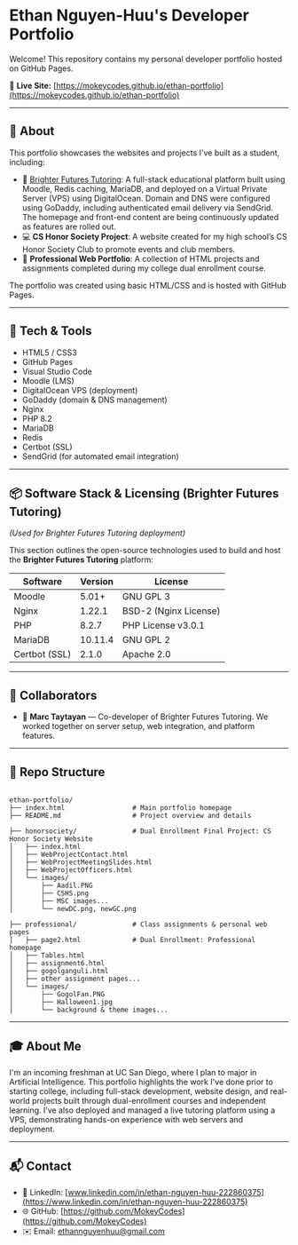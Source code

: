 # Ethan Nguyen-Huu's Developer Portfolio

Welcome! This repository contains my personal developer portfolio hosted on GitHub Pages.

🔗 **Live Site:** [https://mokeycodes.github.io/ethan-portfolio](https://mokeycodes.github.io/ethan-portfolio)

---

## 🌟 About

This portfolio showcases the websites and projects I've built as a student, including:

- 🧠 [Brighter Futures Tutoring](https://brighterfuturestutoring.org): A full-stack educational platform built using Moodle, Redis caching, MariaDB, and deployed on a Virtual Private Server (VPS) using DigitalOcean. Domain and DNS were configured using GoDaddy, including authenticated email delivery via SendGrid. The homepage and front-end content are being continuously updated as features are rolled out.
- 💻 **CS Honor Society Project**: A website created for my high school’s CS Honor Society Club to promote events and club members.
- 🧾 **Professional Web Portfolio**: A collection of HTML projects and assignments completed during my college dual enrollment course.

The portfolio was created using basic HTML/CSS and is hosted with GitHub Pages.

---

## 🔧 Tech & Tools

- HTML5 / CSS3  
- GitHub Pages  
- Visual Studio Code  
- Moodle (LMS)  
- DigitalOcean VPS  (deployment)
- GoDaddy (domain & DNS management)
- Nginx  
- PHP 8.2  
- MariaDB  
- Redis  
- Certbot (SSL)  
- SendGrid (for automated email integration)  

---

## 📦 Software Stack & Licensing (Brighter Futures Tutoring)
*(Used for Brighter Futures Tutoring deployment)*

This section outlines the open-source technologies used to build and host the **Brighter Futures Tutoring** platform:

| Software       | Version   | License               |
|----------------|-----------|------------------------|
| Moodle         | 5.01+     | GNU GPL 3              |
| Nginx          | 1.22.1    | BSD-2 (Nginx License)  |
| PHP            | 8.2.7     | PHP License v3.0.1     |
| MariaDB        | 10.11.4   | GNU GPL 2              |
| Certbot (SSL)  | 2.1.0     | Apache 2.0             |

---

## 🤝 Collaborators

- 👤 **Marc Taytayan** — Co-developer of Brighter Futures Tutoring. We worked together on server setup, web integration, and platform features.

---

<h2>📂 Repo Structure</h2>

<pre><code>
ethan-portfolio/
├── index.html                 # Main portfolio homepage
├── README.md                  # Project overview and details

├── honorsociety/              # Dual Enrollment Final Project: CS Honor Society Website
│   ├── index.html
│   ├── WebProjectContact.html
│   ├── WebProjectMeetingSlides.html
│   ├── WebProjectOfficers.html
│   └── images/
│       ├── Aadil.PNG
│       ├── CSHS.png
│       ├── MSC images...
│       └── newDC.png, newGC.png

├── professional/              # Class assignments & personal web pages
│   ├── page2.html             # Dual Enrollment: Professional homepage
│   ├── Tables.html
│   ├── assignment6.html
│   ├── gogolganguli.html
│   ├── other assignment pages...
│   └── images/
│       ├── GogolFan.PNG
│       ├── Halloween1.jpg
│       └── background & theme images...
</code></pre>


---

## 🎓 About Me

I'm an incoming freshman at UC San Diego, where I plan to major in Artificial Intelligence. This portfolio highlights the work I've done prior to starting college, including full-stack development, website design, and real-world projects built through dual-enrollment courses and independent learning. I’ve also deployed and managed a live tutoring platform using a VPS, demonstrating hands-on experience with web servers and deployment.

---

## 📬 Contact

- 💼 LinkedIn: [www.linkedin.com/in/ethan-nguyen-huu-222860375](https://www.linkedin.com/in/ethan-nguyen-huu-222860375)
- 🌐 GitHub: [https://github.com/MokeyCodes](https://github.com/MokeyCodes)
- ✉️ Email: ethannguyenhuu@gmail.com
